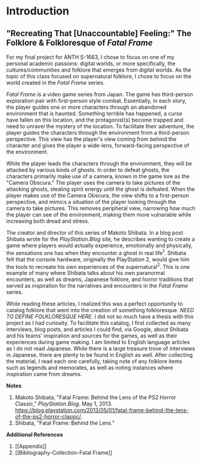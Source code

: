 # Introduction

## "Recreating That \[Unaccountable] Feeling:" The Folklore & Folkloresque of _Fatal Frame_

For my final project for ANTH S-1663, I chose to focus on one of my personal academic passions: digital worlds, or more specifically, the cultures/communities and folklore that emerges from digital worlds.  As the topic of this class focused on supernatural folklore, I chose to focus on the world created in the _Fatal Frame_ series.

_Fatal Frame_ is a video game series from Japan.  The game has third-person exploration pair with first-person style combat.  Essentially, in each story, the player guides one or more characters through an abandoned environment that is haunted.  Something terrible has happened, a curse have fallen on this location, and the protagonist(s) become trapped and need to unravel the mystery of the location.  To facilitate their adventure, the player guides the characters through the environment from a third-person perspective.  This view has the player's view coming from behind the character and gives the player a wide-lens, forward-facing perspective of the environment.

While the player leads the characters through the environment, they will be attacked by various kinds of ghosts.  In order to defeat ghosts, the characters primarily make use of a camera, known in the game lore as the "Camera Obscura."  The player uses the camera to take pictures of the attacking ghosts, stealing spirit energy until the ghost is defeated.  When the player makes use of the Camera Obscura, the view shifts to a first-person perspective, and mimics a situation of the player looking through the camera to take pictures.  This removes peripheral view, narrowing how much the player can see of the environment, making them more vulnerable while increasing both dread and stress. 

The creator and director of this series of Makoto Shibata.  In a blog post Shibata wrote for the _PlayStation.Blog_ site, he describes wanting to create a game where players would actually experience, emotionally and physically, the sensations one has when they encounter a ghost in real life$^1$.  Shibata felt that the console hardware, originally the PlayStation 2, would give him the tools to recreate his own experiences of the supernatural$^2$.  This is one example of many where Shibata talks about his own paranormal encounters, as well as dreams, Japanese folklore, and horror traditions that served as inspiration for the narratives and encounters in the _Fatal Frame_ series.

While reading these articles, I realized this was a perfect opportunity to catalog folklore that went into the creation of something folkloresque.  _NEED TO DEFINE FOLKLORESQUE HERE_.  I did not so much have a thesis with this project as I had curiosity.  To facilitate this catalog, I first collected as many interviews, blog posts, and articles I could find, via Google, about Shibata and his teams' inspiration and sources for the games, as well as their experiences during game making.  I am limited to English language articles as I do not read Japanese.  While there is a large treasure trove of interviews in Japanese, there are plenty to be found in English as well.  After collecting the material, I read each one carefully, taking note of any folklore items such as legends and memorates, as well as noting instances where inspiration came from dreams.


**Notes**

1. Makoto Shibata, "Fatal Frame: Behind the Lens of the PS2 Horror Classic," _PlayStation.Blog_. May 1, 2013. https://blog.playstation.com/2013/05/01/fatal-frame-behind-the-lens-of-the-ps2-horror-classic/.
2. Shibata, "Fatal Frame: Behind the Lens."


**Additional References**

1. [[Appendix]]
2. [[Bibliography-Collection-Fatal Frame]]
